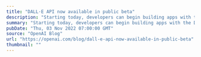 ```yaml
---
title: "DALL·E API now available in public beta"
description: "Starting today, developers can begin building apps with the DALL·E API."
summary: "Starting today, developers can begin building apps with the DALL·E API."
pubDate: "Thu, 03 Nov 2022 07:00:00 GMT"
source: "OpenAI Blog"
url: "https://openai.com/blog/dall-e-api-now-available-in-public-beta"
thumbnail: ""
---
```


